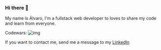 ### Hi there 👋

My name is Álvaro, I'm a fullstack web developer to loves to share my code and learn from everyone.

Codewars: ![img](https://www.codewars.com/users/alvaroariasrivero/badges/large)

If you want to contact me, send me a message to my [LinkedIn](https://www.linkedin.com/in/alvaroariasrivero/)

<!--
**alvaroariasrivero/alvaroariasrivero** is a ✨ _special_ ✨ repository because its `README.md` (this file) appears on your GitHub profile.

Here are some ideas to get you started:

- 🔭 I’m currently working on ...
- 🌱 I’m currently learning ...
- 👯 I’m looking to collaborate on ...
- 🤔 I’m looking for help with ...
- 💬 Ask me about ...
- 📫 How to reach me: ...
- 😄 Pronouns: ...
- ⚡ Fun fact: ...
-->
